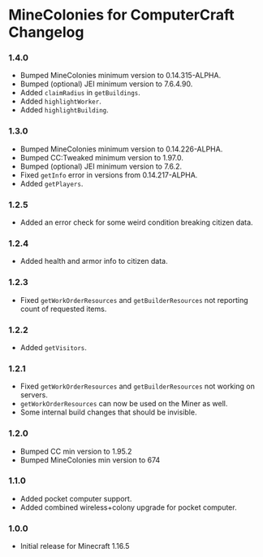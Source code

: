 # MineColonies for ComputerCraft Changelog

### 1.4.0

- Bumped MineColonies minimum version to 0.14.315-ALPHA.
- Bumped (optional) JEI minimum version to 7.6.4.90.
- Added `claimRadius` in `getBuildings`.
- Added `highlightWorker`.
- Added `highlightBuilding`.

### 1.3.0

- Bumped MineColonies minimum version to 0.14.226-ALPHA.
- Bumped CC:Tweaked minimum version to 1.97.0. 
- Bumped (optional) JEI minimum version to 7.6.2.
- Fixed `getInfo` error in versions from 0.14.217-ALPHA.
- Added `getPlayers`.

### 1.2.5

- Added an error check for some weird condition breaking citizen data.

### 1.2.4

- Added health and armor info to citizen data.

### 1.2.3

- Fixed `getWorkOrderResources` and `getBuilderResources` not reporting count of requested items.

### 1.2.2

- Added `getVisitors`.

### 1.2.1

- Fixed `getWorkOrderResources` and `getBuilderResources` not working on servers.
- `getWorkOrderResources` can now be used on the Miner as well.
- Some internal build changes that should be invisible.

### 1.2.0

- Bumped CC min version to 1.95.2
- Bumped MineColonies min version to 674

### 1.1.0

- Added pocket computer support.
- Added combined wireless+colony upgrade for pocket computer.

### 1.0.0

- Initial release for Minecraft 1.16.5
